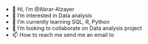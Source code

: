 - 👋 Hi, I’m @Abrar-Alzayer
- 👀 I’m interested in Data analysis 
- 🌱 I’m currently learning SQL, R, Python
- 💞️ I’m looking to collaborate on Data analysis project 
- 📫 How to reach me send me an email to 

<!---
Abrar-Alzayer/Abrar-Alzayer is a ✨ special ✨ repository because its `README.md` (this file) appears on your GitHub profile.
You can click the Preview link to take a look at your changes.
--->
